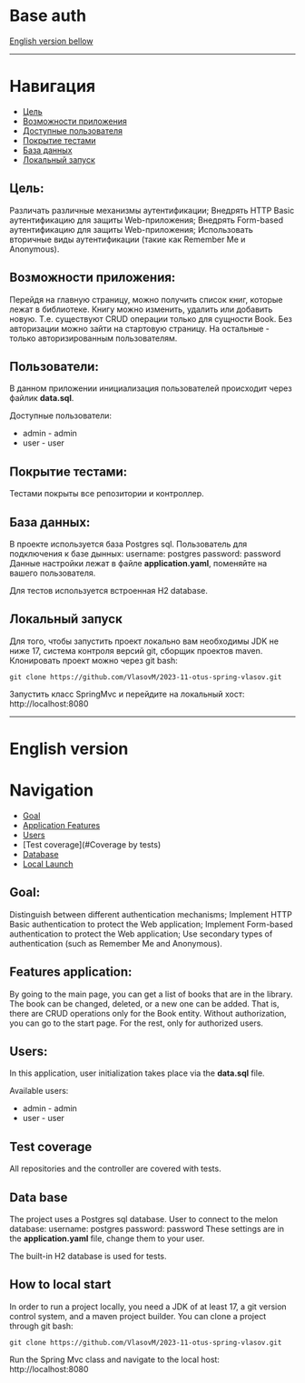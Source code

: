 # Base auth

[English version bellow](#English-version)
___

# Навигация

- [Цель](#Цель)
- [Возможности приложения](#Возможности-приложения)
- [Доступные пользователя](#Пользователи)
- [Покрытие тестами](#Покрытие-тестами)
- [База данных](#База-данных)
- [Локальный запуск](#Локальный-запуск)

## Цель:

Различать различные механизмы аутентификации;
Внедрять HTTP Basic аутентификацию для защиты Web-приложения;
Внедрять Form-based аутентификацию для защиты Web-приложения;
Использовать вторичные виды аутентификации (такие как Remember Me и Anonymous).

## Возможности приложения:

Перейдя на главную страницу, можно получить список книг, которые лежат в библиотеке.
Книгу можно изменить, удалить или добавить новую.
Т.е. существуют CRUD операции только для сущности Book.
Без авторизации можно зайти на стартовую страницу. На остальные - только авторизированным пользователям.

## Пользователи:

В данном приложении инициализация пользователей происходит через файлик **data.sql**.

Доступные пользователи: 
 - admin - admin
  - user - user

## Покрытие тестами:

Тестами покрыты все репозитории и контроллер.

## База данных:

В проекте используется база Postgres sql. 
Пользователь для подключения к базе дынных: username: postgres  password: password 
Данные настройки лежат в файле **application.yaml**, поменяйте на вашего пользователя.

Для тестов используется встроенная H2 database.

## Локальный запуск

Для того, чтобы запустить проект локально вам необходимы JDK не ниже 17, система контроля версий git, сборщик проектов
maven. Клонировать проект можно через git bash:

    git clone https://github.com/VlasovM/2023-11-otus-spring-vlasov.git

Запустить класс SpringMvc и перейдите на локальный хост: http://localhost:8080

---

# English version

# Navigation

- [Goal](#Goal)
- [Application Features](#Features-applications)
- [Users](#Users)
- [Test coverage](#Coverage by tests)
- [Database](#Database)
- [Local Launch](#Local-launch)

## Goal:

Distinguish between different authentication mechanisms;
Implement HTTP Basic authentication to protect the Web application;
Implement Form-based authentication to protect the Web application;
Use secondary types of authentication (such as Remember Me and Anonymous).

## Features application:

By going to the main page, you can get a list of books that are in the library.
The book can be changed, deleted, or a new one can be added.
That is, there are CRUD operations only for the Book entity.
Without authorization, you can go to the start page. For the rest, only for authorized users.

## Users:
In this application, user initialization takes place via the **data.sql** file.

Available users:
- admin - admin
- user - user

## Test coverage

All repositories and the controller are covered with tests.

## Data base

The project uses a Postgres sql database.
User to connect to the melon database: username: postgres password: password
These settings are in the **application.yaml** file, change them to your user.

The built-in H2 database is used for tests.

## How to local start

In order to run a project locally, you need a JDK of at least 17, a git version control system, and a maven project
builder. You can clone a project through git bash:

    git clone https://github.com/VlasovM/2023-11-otus-spring-vlasov.git

Run the Spring Mvc class and navigate to the local host: http://localhost:8080
